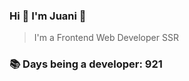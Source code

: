 ### Hi 👋 I&#39;m Juani 🦁

> I&#39;m a Frontend Web Developer SSR

### 📚 Days being a developer: 921
